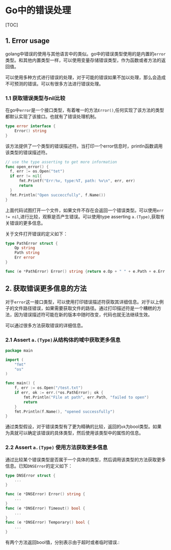 # Go中的错误处理

[TOC]

## 1. Error usage

golang中错误的使用与其他语言中的类似。go中的错误类型使用的是内置的`error`类型。和其他内置类型一样，可以使用变量存储错误类型，作为函数或者方法的返回值。

可以使用多种方式进行错误的处理，对于可能的错误如果不加以处理，那么会造成不可预测的错误。可以有很多方法进行错误处理。

### 1.1 获取错误类型与nil比较

在go中`error`是一个接口类型，有着唯一的方法`Error()`,任何实现了该方法的类型都默认实现了该接口。也就有了错误处理机制。

```go
type error interface {
    Error() string
} 
```

该方法提供了一个类型的错误描述符。当打印一个error信息时，println函数调用该类型的错误描述符。

```go
// use the type asserting to get more information
func open_error() {
  f, err := os.Open("tet")
  if err != nil{
      fmt.Printf("Err:%v, type:%T, path: %v\n", err, err)
      return
  }
  fmt.Println("Open succeccfully", f.Name())
}
```

上面代码试图打开一个文件，如果文件不存在会返回一个错误类型。可以使用`err != nil`,进行比较，观察是否产生错误。可以使用type asserting `a.(Type)`,获取有关错误的更多信息。

关于文件打开错误的定义如下：

```go
type PathError struct {
    Op string
    Path string
    Err error
}

func (e *PathError) Error() string {return e.Op + " " + e.Path + e.Err.Error()}
```

## 2. 获取错误更多信息的方法

对于`error`这一接口类型，可以使用打印错误描述符获取其详细信息。对于以上例子的文件路径错误，如果需要获取文件的路径。通过打印描述符是一个糟糕的方法，因为错误描述符可能在新的版本中随时改变，代码也就无法继续生效。

可以通过很多方法获取错误的详细信息。

### 2.1 Assert `a.(Type)`从结构体的域中获取更多信息

```go
package main

import (  
    "fmt"
    "os"
)

func main() {  
    f, err := os.Open("/test.txt")
    if err, ok := err.(*os.PathError); ok {
        fmt.Println("File at path", err.Path, "failed to open")
        return
    }
    fmt.Println(f.Name(), "opened successfully")
}
```

通过类型假设，对于错误类型有了更为精确的比较，返回的`ok`为bool类型。如果为真就可以确定该错误的具体类型，然后使用该类型中的属性的信息。

### 2.2 Assert `a.(Type)` 使用方法获取更多信息

通过比较某个错误类型是否属于一个具体的类型，然后调用该类型的方法获取更多信息。已知`DNSError`的定义如下：

```go
type DNSError struct {  
    ...
}

func (e *DNSError) Error() string {  
    ...
}
func (e *DNSError) Timeout() bool {  
    ... 
}
func (e *DNSError) Temporary() bool {  
    ... 
}
```

有两个方法返回bool值，分别表示由于超时或者临时错误.: